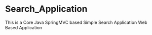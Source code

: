 # Search_Application
This is a Core Java SpringMVC based Simple Search Application Web Based Application
